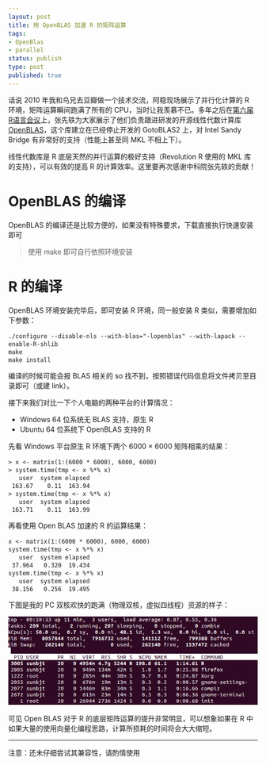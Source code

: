 ```yaml
--- 
layout: post
title: 用 OpenBLAS 加速 R 的矩阵运算
tags: 
- OpenBlas
- parallel
status: publish
type: post
published: true
---
```


话说 2010 年我和鸟兄去豆瓣做一个技术交流，阿稳现场展示了并行化计算的 R 环境，矩阵运算瞬间跑满了所有的 CPU，当时让我羡慕不已。多年之后在[第六届R语言会议](http://cos.name/2013/05/6th-china-r-beijing-summary/)上，张先轶为大家展示了他们负责跟进研发的开源线性代数计算库 [OpenBLAS](http://xianyi.github.io/OpenBLAS/)，这个库建立在已经停止开发的 GotoBLAS2 上，对 Intel Sandy Bridge 有非常好的支持（性能上甚至同 MKL 不相上下）。

线性代数库是 R 底层天然的并行运算的极好支持（Revolution R 使用的 MKL 库的支持），可以有效的提高 R 的计算效率。这里要再次感谢中科院张先轶的贡献！

# OpenBLAS 的编译

OpenBLAS 的编译还是比较方便的，如果没有特殊要求，下载直接执行快速安装即可

> 使用 make 即可自行依照环境安装

# R 的编译

OpenBLAS 环境安装完毕后，即可安装 R 环境，同一般安装 R 类似，需要增加如下参数：

    ./configure --disable-nls --with-blas="-lopenblas" --with-lapack --enable-R-shlib
    make
    make install

编译的时候可能会报 BLAS 相关的 so 找不到，按照错误代码信息将文件拷贝至目录即可（或建 link）。

接下来我们对比一下个人电脑的两种平台的计算情况：

* Windows 64 位系统无 BLAS 支持，原生 R
* Ubuntu 64 位系统下 OpenBLAS 支持的 R

先看 Windows 平台原生 R 环境下两个 6000 $\times$ 6000 矩阵相乘的结果：    
    
    > x <- matrix(1:(6000 * 6000), 6000, 6000)
    > system.time(tmp <- x %*% x)
       user  system elapsed 
     163.67    0.11  163.94 
    > system.time(tmp <- x %*% x)
       user  system elapsed 
     163.71    0.11  163.99 

再看使用 Open BLAS 加速的 R 的运算结果：

    x <- matrix(1:(6000 * 6000), 6000, 6000)
    system.time(tmp <- x %*% x)
       user  system elapsed 
     37.964   0.320  19.434 
    system.time(tmp <- x %*% x)
       user  system elapsed 
     38.156   0.256  19.495 

下图是我的 PC 双核欢快的跑满（物理双核，虚拟四线程）资源的样子：

<img src="/upload/pic/blas.png"/>

可见 Open BLAS 对于 R 的底层矩阵运算的提升非常明显，可以想象如果在 R 中如果大量的使用向量化编程思路，计算所损耗的时间将会大大缩短。


-------------

注意：还未仔细尝试其兼容性，请酌情使用
